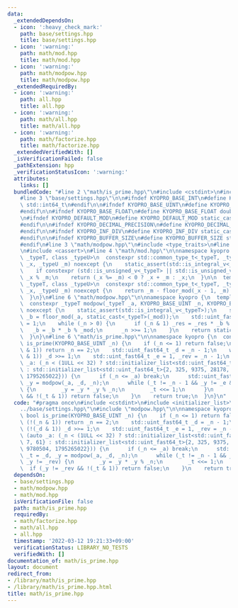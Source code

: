 ```yaml
---
data:
  _extendedDependsOn:
  - icon: ':heavy_check_mark:'
    path: base/settings.hpp
    title: base/settings.hpp
  - icon: ':warning:'
    path: math/mod.hpp
    title: math/mod.hpp
  - icon: ':warning:'
    path: math/modpow.hpp
    title: math/modpow.hpp
  _extendedRequiredBy:
  - icon: ':warning:'
    path: all.hpp
    title: all.hpp
  - icon: ':warning:'
    path: math/all.hpp
    title: math/all.hpp
  - icon: ':warning:'
    path: math/factorize.hpp
    title: math/factorize.hpp
  _extendedVerifiedWith: []
  _isVerificationFailed: false
  _pathExtension: hpp
  _verificationStatusIcon: ':warning:'
  attributes:
    links: []
  bundledCode: "#line 2 \"math/is_prime.hpp\"\n#include <cstdint>\n#include <initializer_list>\n\
    #line 3 \"base/settings.hpp\"\n\n#ifndef KYOPRO_BASE_INT\n#define KYOPRO_BASE_INT\
    \ std::int64_t\n#endif\n\n#ifndef KYOPRO_BASE_UINT\n#define KYOPRO_BASE_UINT std::uint64_t\n\
    #endif\n\n#ifndef KYOPRO_BASE_FLOAT\n#define KYOPRO_BASE_FLOAT double\n#endif\n\
    \n#ifndef KYOPRO_DEFAULT_MOD\n#define KYOPRO_DEFAULT_MOD static_cast<KYOPRO_BASE_UINT>(1000000007)\n\
    #endif\n\n#ifndef KYOPRO_DECIMAL_PRECISION\n#define KYOPRO_DECIMAL_PRECISION static_cast<KYOPRO_BASE_UINT>(12)\n\
    #endif\n\n#ifndef KYOPRO_INF_DIV\n#define KYOPRO_INF_DIV static_cast<KYOPRO_BASE_UINT>(3)\n\
    #endif\n\n#ifndef KYOPRO_BUFFER_SIZE\n#define KYOPRO_BUFFER_SIZE static_cast<KYOPRO_BASE_UINT>(2048)\n\
    #endif\n#line 3 \"math/modpow.hpp\"\n#include <type_traits>\n#line 2 \"math/mod.hpp\"\
    \n#include <cassert>\n#line 4 \"math/mod.hpp\"\n\nnamespace kyopro {\n  template<class\
    \ _typeT, class _typeU>\n  constexpr std::common_type_t<_typeT, _typeU> floor_mod(_typeT\
    \ _x, _typeU _m) noexcept {\n    static_assert(std::is_integral_v<_typeT> && std::is_integral_v<_typeU>);\n\
    \    if constexpr (std::is_unsigned_v<_typeT> || std::is_unsigned_v<_typeU>) return\
    \ _x % _m;\n    return (_x %= _m) < 0 ? _x + _m : _x;\n  }\n\n  template<class\
    \ _typeT, class _typeU>\n  constexpr std::common_type_t<_typeT, _typeU> ceil_mod(_typeT\
    \ _x, _typeU _m) noexcept {\n    return _m - floor_mod(_x - 1, _m) - static_cast<_typeT>(1);\n\
    \  }\n}\n#line 6 \"math/modpow.hpp\"\n\nnamespace kyopro {\n  template<class _typeT>\n\
    \  constexpr _typeT modpow(_typeT _a, KYOPRO_BASE_UINT _n, KYOPRO_BASE_UINT _mod)\
    \ noexcept {\n    static_assert(std::is_integral_v<_typeT>);\n    std::uint_fast64_t\
    \ _b = floor_mod(_a, static_cast<_typeT>(_mod));\n    std::uint_fast64_t _res\
    \ = 1;\n    while (_n > 0) {\n      if (_n & 1) _res = _res * _b % _mod;\n   \
    \   _b = _b * _b % _mod;\n      _n >>= 1;\n    }\n    return static_cast<_typeT>(_res);\n\
    \  }\n}\n#line 6 \"math/is_prime.hpp\"\n\nnamespace kyopro {\n  constexpr bool\
    \ is_prime(KYOPRO_BASE_UINT _n) {\n    if (_n <= 1) return false;\n    if (!(_n\
    \ & 1)) return _n == 2;\n    std::uint_fast64_t _d = _n - 1;\n    while (!(_d\
    \ & 1)) _d >>= 1;\n    std::uint_fast64_t _e = 1, _rev = _n - 1;\n    for (auto\
    \ _a: (_n < (1ULL << 32) ? std::initializer_list<std::uint_fast64_t>{2, 7, 61}\
    \ : std::initializer_list<std::uint_fast64_t>{2, 325, 9375, 28178, 450775, 9780504,\
    \ 1795265022})) {\n      if (_n <= _a) break;\n      std::uint_fast64_t _t = _d,\
    \ _y = modpow(_a, _d, _n);\n      while (_t != _n - 1 && _y != _e && _y != _rev)\
    \ {\n        _y = _y * _y % _n;\n        _t <<= 1;\n      }\n      if (_y != _rev\
    \ && !(_t & 1)) return false;\n    }\n    return true;\n  }\n}\n"
  code: "#pragma once\n#include <cstdint>\n#include <initializer_list>\n#include \"\
    ../base/settings.hpp\"\n#include \"modpow.hpp\"\n\nnamespace kyopro {\n  constexpr\
    \ bool is_prime(KYOPRO_BASE_UINT _n) {\n    if (_n <= 1) return false;\n    if\
    \ (!(_n & 1)) return _n == 2;\n    std::uint_fast64_t _d = _n - 1;\n    while\
    \ (!(_d & 1)) _d >>= 1;\n    std::uint_fast64_t _e = 1, _rev = _n - 1;\n    for\
    \ (auto _a: (_n < (1ULL << 32) ? std::initializer_list<std::uint_fast64_t>{2,\
    \ 7, 61} : std::initializer_list<std::uint_fast64_t>{2, 325, 9375, 28178, 450775,\
    \ 9780504, 1795265022})) {\n      if (_n <= _a) break;\n      std::uint_fast64_t\
    \ _t = _d, _y = modpow(_a, _d, _n);\n      while (_t != _n - 1 && _y != _e &&\
    \ _y != _rev) {\n        _y = _y * _y % _n;\n        _t <<= 1;\n      }\n    \
    \  if (_y != _rev && !(_t & 1)) return false;\n    }\n    return true;\n  }\n}"
  dependsOn:
  - base/settings.hpp
  - math/modpow.hpp
  - math/mod.hpp
  isVerificationFile: false
  path: math/is_prime.hpp
  requiredBy:
  - math/factorize.hpp
  - math/all.hpp
  - all.hpp
  timestamp: '2022-03-12 19:21:33+09:00'
  verificationStatus: LIBRARY_NO_TESTS
  verifiedWith: []
documentation_of: math/is_prime.hpp
layout: document
redirect_from:
- /library/math/is_prime.hpp
- /library/math/is_prime.hpp.html
title: math/is_prime.hpp
---
```

